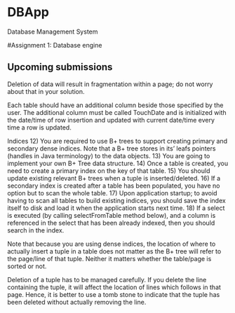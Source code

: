 # DBApp

Database Management System

#Assignment 1: Database engine

Upcoming submissions
--------------------
Deletion of data will result in fragmentation within a page; do not worry about that in your
solution.

Each table should have an additional column beside those specified by the user. The additional
column must be called TouchDate and is initialized with the date/time of row insertion and
updated with current date/time every time a row is updated.

Indices
12) You are required to use B+ trees to support creating primary and secondary dense indices.
Note that a B+ tree stores in its’ leafs pointers (handles in Java terminology) to the data objects.
13) You are going to implement your own B+ Tree data structure.
14) Once a table is created, you need to create a primary index on the key of that table.
15) You should update existing relevant B+ trees when a tuple is inserted/deleted.
16) If a secondary index is created after a table has been populated, you have no option but to
scan the whole table.
17) Upon application startup; to avoid having to scan all tables to build existing indices, you
should save the index itself to disk and load it when the application starts next time.
18) If a select is executed (by calling selectFromTable method below), and a column is
referenced in the select that has been already indexed, then you should search in the index.

Note that because you are using dense indices, the location of where to actually insert a tuple in
a table does not matter as the B+ tree will refer to the page/line of that tuple. Neither it matters
whether the table/page is sorted or not.

Deletion of a tuple has to be managed carefully. If you delete the line containing the tuple, it
will affect the location of lines which follows in that page. Hence, it is better to use a tomb stone
to indicate that the tuple has been deleted without actually removing the line.
